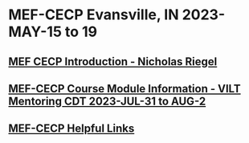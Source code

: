 # MEF-CECP Evansville, IN 2023-MAY-15 to 19
## [MEF CECP Introduction - Nicholas Riegel](https://docs.google.com/presentation/d/11ZlK0aTZtwksAKQZjM3vuOXdUHV06VJTYQbiXrqRE7w/edit?usp=sharing)
## [MEF-CECP Course Module Information - VILT Mentoring CDT 2023-JUL-31 to AUG-2](https://docs.google.com/spreadsheets/d/1oMElx9nCCMhp1Z4N8375xq0hOao_N8w21S5P9TYJDT8/edit?usp=sharing)
## [MEF-CECP Helpful Links](https://docs.google.com/document/d/1nzROVPcKF1c28RvWyq-QCJy8JYeUmAMma6pF0houAg4/edit?usp=sharing)
